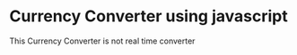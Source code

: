 
Currency Converter using javascript
==================================

This Currency Converter is not real time converter

